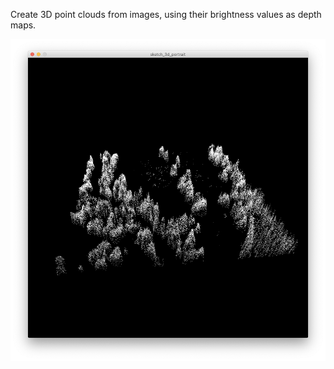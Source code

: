 Create 3D point clouds from images, using their brightness values as depth maps.

![Image](./screenshot.png)
